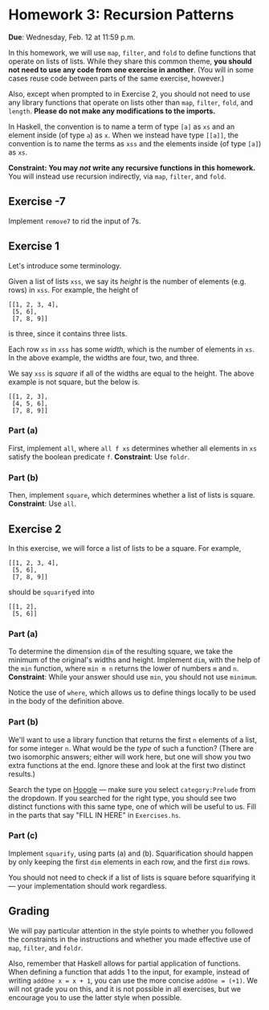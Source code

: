 # Homework 3: Recursion Patterns

**Due**: Wednesday, Feb. 12 at 11:59 p.m.

In this homework, we will use `map`, `filter`, and `fold` to define functions
that operate on lists of lists. While they share this common theme, **you should
not need to use any code from one exercise in another**. (You will in some cases
reuse code between parts of the same exercise, however.)

Also, except when prompted to in Exercise 2, you should not need to use any
library functions that operate on lists other than `map`, `filter`, `fold`, and
`length`. **Please do not make any modifications to the imports.**

In Haskell, the convention is to name a term of type `[a]` as `xs` and an
element inside (of type `a`) as `x`. When we instead have type `[[a]]`, the
convention is to name the terms as `xss` and the elements inside
(of type `[a]`) as `xs`.

**Constraint: You may _not_ write any recursive functions in this homework.** You
will instead use recursion indirectly, via `map`, `filter`, and `fold`.

## Exercise -7

Implement `remove7` to rid the input of 7s.

## Exercise 1

Let's introduce some terminology.

Given a list of lists `xss`, we say its _height_ is the number of elements (e.g.
rows) in `xss`. For example, the height of
```
[[1, 2, 3, 4],
 [5, 6],
 [7, 8, 9]]
```
is three, since it contains three lists.

Each row `xs` in `xss` has some _width_, which is the number of elements in
`xs`. In the above example, the widths are four, two, and three.

We say `xss` is _square_ if all of the widths are equal to the height. The above
example is not square, but the below is.
```
[[1, 2, 3],
 [4, 5, 6],
 [7, 8, 9]]
```

### Part (a)

First, implement `all`, where `all f xs` determines whether all elements in `xs`
satisfy the boolean predicate `f`. **Constraint**: Use `foldr`.

### Part (b)

Then, implement `square`, which determines whether a list of lists is square.
**Constraint**: Use `all`.

## Exercise 2

In this exercise, we will force a list of lists to be a square. For example,

```
[[1, 2, 3, 4],
 [5, 6],
 [7, 8, 9]]
```

should be `squarify`ed into

```
[[1, 2],
 [5, 6]]
```

### Part (a)

To determine the dimension `dim` of the resulting square, we take the minimum of
the original's widths and height. Implement `dim`, with the help of the `min`
function, where `min m n` returns the lower of numbers `m` and `n`.
**Constraint**: While your answer should use `min`, you should not use `minimum`.

Notice the use of `where`, which allows us to define things locally to be used
in the body of the definition above.

### Part (b)

We'll want to use a library function that returns the first `n` elements of a
list, for some integer `n`. What would be the _type_ of such a function?
(There are two isomorphic answers; either will work here, but one will
show you two extra functions at the end. Ignore these and look at the
first two distinct results.)

Search the type on [Hoogle](https://hoogle.haskell.org/) — make sure you select
`category:Prelude` from the dropdown. If you searched for the right type, you
should see two distinct functions with this same type, one of which will be
useful to us. Fill in the parts that say "FILL IN HERE" in `Exercises.hs`.

### Part (c)

Implement `squarify`, using parts (a) and (b). Squarification should happen by
only keeping the first `dim` elements in each row, and the first `dim` rows.

You should not need to check if a list of lists is square before squarifying it
— your implementation should work regardless.

## Grading

We will pay particular attention in the style points to whether you followed
the constraints in the instructions and whether you made effective use of
`map`, `filter`, and `foldr`.

Also, remember that Haskell allows for partial application of functions.
When defining a function that adds 1 to the input, for example, instead of
writing `addOne x = x + 1`, you can use the more concise `addOne = (+1)`.
We will not grade you on this, and it is not possible in all exercises,
but we encourage you to use the latter style when possible.
